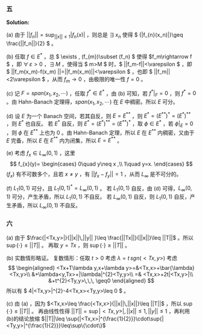 ### 五

**Solution:**

(a) 由于 $||f_n||=\sup_{||x||\leq1}{|f_n(x)|}$ ，则总是 $\exists\,x_n$ 使得 $ {|f_{n}(x_n)|}\geq \frac{||f_n||}{2} $ 。

(b) 任取 $f\in E^{*}$ ，总 $ \exists \, (f_{m})\subset (f_n) $ 使得 $f_m\rightarrow f $ ，即 $\forall \, \varepsilon >0$ ，$\exists \, M$ ，使得当 $ m>M $ 时，$ ||f_m-f||<\varepsilon $ ，即 $ ||f_m(x_m)-f(x_m) ||=||f_m(x_m)||<\varepsilon $ ，也即 $ ||f_m||<2\varepsilon $ ，从而 $f_m\rightarrow0$ ，由极限的唯一性 $f=0$ 。

(c) 记 $F=span(x_1,x_2,\cdots)$ ，任取 $f^{*}\in E^{*}$ ，由 (b) 可知，若 $f^{*}\big|_{F}=0$ ，则 $f^{*}=0$ 。由 Hahn-Banach 定理得，$span(x_1,x_2,\cdots)$ 在 $E$ 中稠密。所以 $E$ 可分。

(d) 设 $E$ 为一个 Banach 空间，若其自反，则 $E=E^{**}$ ，则 $E^{*}=(E^{**})^{*}=(E^{*})^{**}$ ，则 $E^{*}$ 也自反。
	 若 $E^{*}$ 自反，则 $E^{*}=(E^{*})^{**}=(E^{**})^{*}$ ，取 $\phi\in E^{*}$ ，若 $\phi\big|_{E}=0$ ，则 $\phi$ 在 $E^{**}$ 上也为 $0$ 。由 Hahn-Banach 定理，所以 $E$ 在 $E^{**}$ 内稠密，又由于 $E$ 完备，所以 $E$ 在 $E^{**}$ 内为闭集，所以 $E=E^{**}$ 。

(e) 考虑 $f_x\in L_{\infty}(0,1)$ ，这里
$$
f_{x}(y)=
\begin{cases}
0\quad y\neq x ,\\
1\quad y=x.
\end{cases}
$$
$(f_x)$ 有不可数多个，且若 $x\neq y$ ，有 $||f_x-f_y||=1$ ，从而 $L_{\infty}$ 是不可分的。

(f) $L_1(0,1)$ 可分，且 $L_1(0,1)^{*}=L_{\infty}(0,1)$ 。
	 若 $L_1(0,1)$ 自反，由 (d) 可得，$L_{\infty}(0,1)$ 可分，产生矛盾，所以 $L_1(0,1)$ 不自反。
	 若 $L_{\infty}(0,1)$ 自反，则 $L_1(0,1)$ 自反，产生矛盾，所以 $L_{\infty}(0,1)$ 不自反。

### 六

(a) 由于 $\frac{|<Tx,y>|}{||x||\,||y|| }\leq \frac{||Tx||}{||x||}\leq ||T||$ 。所以 $\sup\{\cdot\}\leq ||T||$ 。
再取 $y=Tx$ ，则 $\sup\{\cdot\}\geq ||T||$ 。

(b) 实数情形略证。
复数情形：任取 $t>0$ 考虑 $\lambda=t\,sgn(<Tx,y>)$ 
考虑
$$
\begin{aligned}
<Tx+T\lambda y,x+\lambda y>=&<Tx,x>+\bar{\lambda}<Tx,y>\\
&+\lambda<y,Tx>+|\lambda|^{2}<Ty,y>\\
=& <Tx,x>+2t|<Tx,y>|\\
&+t^{2}<Ty,y>\,\,\,
\geq0
\end{aligned}
$$
所以有 $ 4|<Tx,y>|^{2}-4<Tx,x><Ty,y>\leq 0 $ 。

(c) 由 (a) ，因为 $<Tx,x>\leq \frac{<Tx,x>}{||x||\,||x||}\leq ||T||$ ，所以 $\sup\{\cdot\}\leq ||T||$ 。
	 再由线性性得 $||T||=\sup{|<Tx,y>|},||x||\leq1,||y||\leq1$ ，再利用(b)的结论放缩 $||T||\leq \sup{|<Tx,x>|^{\frac{1}{2}}}\cdot\sup{|<Ty,y>|^{\frac{1}{2}}}\leq\sup\{\cdot\}$ 